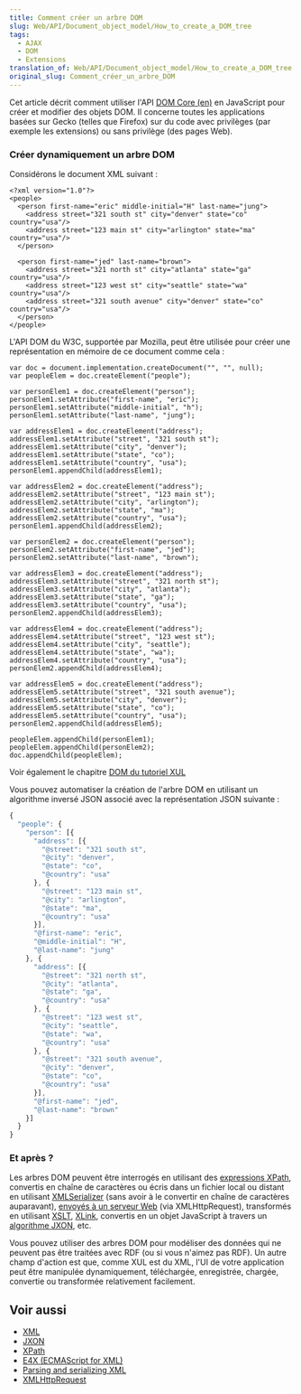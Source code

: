 ```yaml
---
title: Comment créer un arbre DOM
slug: Web/API/Document_object_model/How_to_create_a_DOM_tree
tags:
  - AJAX
  - DOM
  - Extensions
translation_of: Web/API/Document_object_model/How_to_create_a_DOM_tree
original_slug: Comment_créer_un_arbre_DOM
---
```

Cet article décrit comment utiliser l'API [DOM Core (en)](https://www.w3.org/TR/DOM-Level-3-Core/) en JavaScript pour créer et modifier des objets DOM. Il concerne toutes les applications basées sur Gecko (telles que Firefox) sur du code avec privilèges (par exemple les extensions) ou sans privilège (des pages Web).

### Créer dynamiquement un arbre DOM

Considérons le document XML suivant&nbsp;:

    <?xml version="1.0"?>
    <people>
      <person first-name="eric" middle-initial="H" last-name="jung">
        <address street="321 south st" city="denver" state="co" country="usa"/>
        <address street="123 main st" city="arlington" state="ma" country="usa"/>
      </person>

      <person first-name="jed" last-name="brown">
        <address street="321 north st" city="atlanta" state="ga" country="usa"/>
        <address street="123 west st" city="seattle" state="wa" country="usa"/>
        <address street="321 south avenue" city="denver" state="co" country="usa"/>
      </person>
    </people>

L'API DOM du W3C, supportée par Mozilla, peut être utilisée pour créer une représentation en mémoire de ce document comme cela&nbsp;:

    var doc = document.implementation.createDocument("", "", null);
    var peopleElem = doc.createElement("people");

    var personElem1 = doc.createElement("person");
    personElem1.setAttribute("first-name", "eric");
    personElem1.setAttribute("middle-initial", "h");
    personElem1.setAttribute("last-name", "jung");

    var addressElem1 = doc.createElement("address");
    addressElem1.setAttribute("street", "321 south st");
    addressElem1.setAttribute("city", "denver");
    addressElem1.setAttribute("state", "co");
    addressElem1.setAttribute("country", "usa");
    personElem1.appendChild(addressElem1);

    var addressElem2 = doc.createElement("address");
    addressElem2.setAttribute("street", "123 main st");
    addressElem2.setAttribute("city", "arlington");
    addressElem2.setAttribute("state", "ma");
    addressElem2.setAttribute("country", "usa");
    personElem1.appendChild(addressElem2);

    var personElem2 = doc.createElement("person");
    personElem2.setAttribute("first-name", "jed");
    personElem2.setAttribute("last-name", "brown");

    var addressElem3 = doc.createElement("address");
    addressElem3.setAttribute("street", "321 north st");
    addressElem3.setAttribute("city", "atlanta");
    addressElem3.setAttribute("state", "ga");
    addressElem3.setAttribute("country", "usa");
    personElem2.appendChild(addressElem3);

    var addressElem4 = doc.createElement("address");
    addressElem4.setAttribute("street", "123 west st");
    addressElem4.setAttribute("city", "seattle");
    addressElem4.setAttribute("state", "wa");
    addressElem4.setAttribute("country", "usa");
    personElem2.appendChild(addressElem4);

    var addressElem5 = doc.createElement("address");
    addressElem5.setAttribute("street", "321 south avenue");
    addressElem5.setAttribute("city", "denver");
    addressElem5.setAttribute("state", "co");
    addressElem5.setAttribute("country", "usa");
    personElem2.appendChild(addressElem5);

    peopleElem.appendChild(personElem1);
    peopleElem.appendChild(personElem2);
    doc.appendChild(peopleElem);

Voir également le chapitre [DOM du tutoriel XUL](/fr/docs/Mozilla/Tech/XUL/Tutoriel_XUL/Document_Object_Model)

Vous pouvez automatiser la création de l'arbre DOM en utilisant un algorithme inversé JSON associé avec la représentation JSON suivante :

```js
{
  "people": {
    "person": [{
      "address": [{
        "@street": "321 south st",
        "@city": "denver",
        "@state": "co",
        "@country": "usa"
      }, {
        "@street": "123 main st",
        "@city": "arlington",
        "@state": "ma",
        "@country": "usa"
      }],
      "@first-name": "eric",
      "@middle-initial": "H",
      "@last-name": "jung"
    }, {
      "address": [{
        "@street": "321 north st",
        "@city": "atlanta",
        "@state": "ga",
        "@country": "usa"
      }, {
        "@street": "123 west st",
        "@city": "seattle",
        "@state": "wa",
        "@country": "usa"
      }, {
        "@street": "321 south avenue",
        "@city": "denver",
        "@state": "co",
        "@country": "usa"
      }],
      "@first-name": "jed",
      "@last-name": "brown"
    }]
  }
}
```

### Et après ?

Les arbres DOM peuvent être interrogés en utilisant des [expressions XPath](/fr/docs/Introduction_%C3%A0_l'utilisation_de_XPath_avec_JavaScript), convertis en chaîne de caractères ou écris dans un fichier local ou distant en utilisant [XMLSerializer](/fr/docs/Web/Guide/Parsing_and_serializing_XML) (sans avoir à le convertir en chaîne de caractères auparavant), [envoyés à un serveur Web](/fr/docs/Web/API/XMLHttpRequest) (via XMLHttpRequest), transformés en utilisant [XSLT](/fr/docs/XSLT), [XLink](/fr/docs/Glossaire/XLink),  convertis en un objet JavaScript à travers un [algorithme JXON](/fr/docs/Archive/JXON), etc.

Vous pouvez utiliser des arbres DOM pour modéliser des données qui ne peuvent pas être traitées avec RDF (ou si vous n'aimez pas RDF). Un autre champ d'action est que, comme XUL est du XML, l'UI de votre application peut être manipulée dynamiquement, téléchargée, enregistrée, chargée, convertie ou transformée relativement facilement.

## Voir aussi

- [XML](/fr/docs/Glossaire/XML)
- [JXON](/fr/docs/Archive/JXON)
- [XPath](/fr/docs/XPath)
- [E4X (ECMAScript for XML)](/fr/docs/E4X)
- [Parsing and serializing XML](/fr/docs/Web/Guide/Parsing_and_serializing_XML)
- [XMLHttpRequest](/fr/docs/Web/API/XMLHttpRequest)
